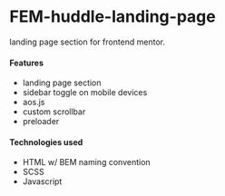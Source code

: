 # FEM-huddle-landing-page
landing page section for frontend mentor.

#### Features
- landing page section
- sidebar toggle on mobile devices
- aos.js
- custom scrollbar
- preloader

#### Technologies used
- HTML w/ BEM naming convention
- SCSS
- Javascript
